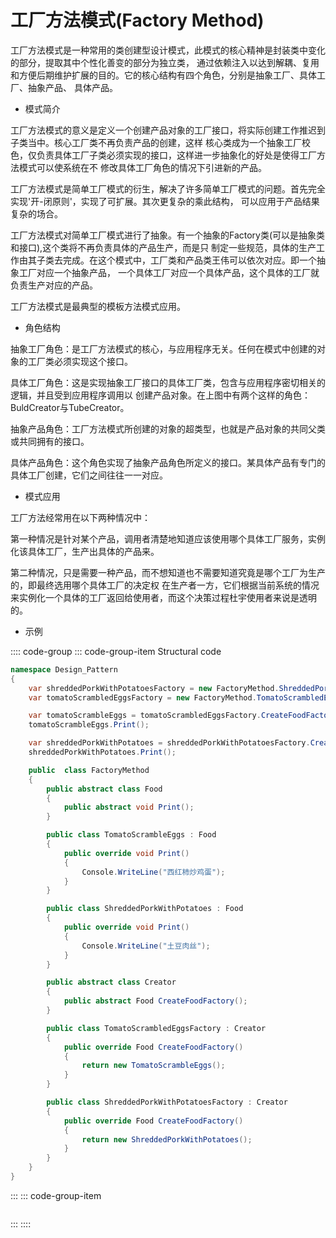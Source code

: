 # 工厂方法模式(Factory Method)

工厂方法模式是一种常用的类创建型设计模式，此模式的核心精神是封装类中变化的部分，提取其中个性化善变的部分为独立类，
通过依赖注入以达到解耦、复用和方便后期维护扩展的目的。它的核心结构有四个角色，分别是抽象工厂、具体工厂、抽象产品、
具体产品。

- 模式简介

工厂方法模式的意义是定义一个创建产品对象的工厂接口，将实际创建工作推迟到子类当中。核心工厂类不再负责产品的创建，这样
核心类成为一个抽象工厂校色，仅负责具体工厂子类必须实现的接口，这样进一步抽象化的好处是使得工厂方法模式可以使系统在不
修改具体工厂角色的情况下引进新的产品。

工厂方法模式是简单工厂模式的衍生，解决了许多简单工厂模式的问题。首先完全实现'开-闭原则'，实现了可扩展。其次更复杂的乘此结构，
可以应用于产品结果复杂的场合。

工厂方法模式对简单工厂模式进行了抽象。有一个抽象的Factory类(可以是抽象类和接口),这个类将不再负责具体的产品生产，而是只
制定一些规范，具体的生产工作由其子类去完成。在这个模式中，工厂类和产品类王伟可以依次对应。即一个抽象工厂对应一个抽象产品，
一个具体工厂对应一个具体产品，这个具体的工厂就负责生产对应的产品。

工厂方法模式是最典型的模板方法模式应用。

- 角色结构

抽象工厂角色：是工厂方法模式的核心，与应用程序无关。任何在模式中创建的对象的工厂类必须实现这个接口。

具体工厂角色：这是实现抽象工厂接口的具体工厂类，包含与应用程序密切相关的逻辑，并且受到应用程序调用以
创建产品对象。在上图中有两个这样的角色：BuldCreator与TubeCreator。

抽象产品角色：工厂方法模式所创建的对象的超类型，也就是产品对象的共同父类或共同拥有的接口。

具体产品角色：这个角色实现了抽象产品角色所定义的接口。某具体产品有专门的具体工厂创建，它们之间往往一一对应。

- 模式应用

工厂方法经常用在以下两种情况中：

第一种情况是针对某个产品，调用者清楚地知道应该使用哪个具体工厂服务，实例化该具体工厂，生产出具体的产品来。

第二种情况，只是需要一种产品，而不想知道也不需要知道究竟是哪个工厂为生产的，即最终选用哪个具体工厂的决定权
在生产者一方，它们根据当前系统的情况来实例化一个具体的工厂返回给使用者，而这个决策过程杜宇使用者来说是透明的。

- 示例

:::: code-group
::: code-group-item Structural code

```cs
namespace Design_Pattern
{
    var shreddedPorkWithPotatoesFactory = new FactoryMethod.ShreddedPorkWithPotatoesFactory();
    var tomatoScrambledEggsFactory = new FactoryMethod.TomatoScrambledEggsFactory();

    var tomatoScrambleEggs = tomatoScrambledEggsFactory.CreateFoodFactory();
    tomatoScrambleEggs.Print();

    var shreddedPorkWithPotatoes = shreddedPorkWithPotatoesFactory.CreateFoodFactory();
    shreddedPorkWithPotatoes.Print();

    public  class FactoryMethod
    {
        public abstract class Food
        {
            public abstract void Print();
        }

        public class TomatoScrambleEggs : Food
        {
            public override void Print()
            {
                Console.WriteLine("西红柿炒鸡蛋");
            }
        }

        public class ShreddedPorkWithPotatoes : Food
        {
            public override void Print()
            {
                Console.WriteLine("土豆肉丝");
            }
        }

        public abstract class Creator
        {
            public abstract Food CreateFoodFactory();
        }

        public class TomatoScrambledEggsFactory : Creator
        {
            public override Food CreateFoodFactory()
            {
                return new TomatoScrambleEggs();
            }
        }

        public class ShreddedPorkWithPotatoesFactory : Creator
        {
            public override Food CreateFoodFactory()
            {
                return new ShreddedPorkWithPotatoes();
            }
        }
    }
}
```

:::
::: code-group-item

```cs
```

:::
::::
